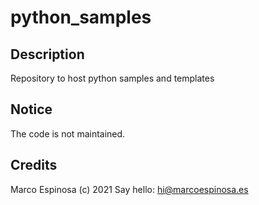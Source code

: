 # python_samples

## Description
Repository to host python samples and templates

## Notice
The code is not maintained.

## Credits

Marco Espinosa (c) 2021
Say hello: hi@marcoespinosa.es
